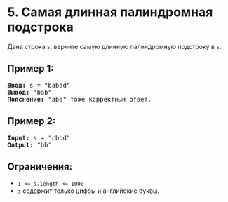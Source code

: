 # 5. Самая длинная палиндромная подстрока
Дана строка `s`, верните самую длинную палиндромную подстроку в `s`.

## Пример 1:
<pre>
<b>Ввод:</b> s = "babad"
<b>Вывод:</b> "bab"
<b>Пояснение:</b> "aba" тоже корректный ответ.
</pre>

## Пример 2:
<pre>
<b>Input:</b> s = "cbbd"
<b>Output:</b> "bb"
</pre>

## Ограничения:
- `1 <= s.length <= 1000`
- `s` содержит только цифры и английские буквы.